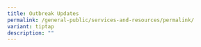 ```yaml
---
title: Outbreak Updates
permalink: /general-public/services-and-resources/permalink/
variant: tiptap
description: ""
---
```


